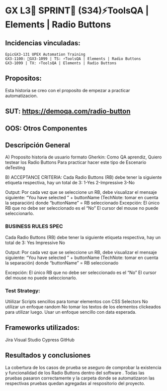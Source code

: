 # GX L3🚀 SPRINT🧪 (S34)⚡️ToolsQA | Elements | Radio Buttons

## Incidencias vinculadas:

    EpicGX3-131 UPEX Automation Training
    GX3-1100: 🧪GX3-1099 | TS: ⚡️ToolsQA | Elements | Radio Buttons
    GX3-1099 | TX: ⚡️ToolsQA | Elements | Radio Buttons

## Propositos:

Esta historia se creo con el proposito de empezar a practicar automatizacion.

## SUT: https://demoqa.com/radio-button

## OOS: Otros Componentes

## Descripción General

A) Proposito historia de usuario formato Gherkin: Como QA aprendiz, Quiero testear los Radio Buttons Para practicar hacer este tipo de Escenario
deTesting

B) ACCEPTANCE CRITERIA: Cada Radio Buttons (RB) debe tener la siguiente etiqueta respectiva, hay un total de 3: 1-Yes 2-Impressive 3-No

Output: Por cada vez que se seleccione un RB, debe visualizar el mensaje siguiente: “You have selected ” + buttonName (TechNote: tomar en cuenta la
separación) donde “buttonName” = RB seleccionado Excepción: El único RB que no debe ser seleccionado es el “No” El cursor del mouse no puede
seleccionarlo.

### BUSINESS RULES SPEC

Cada Radio Buttons (RB) debe tener la siguiente etiqueta respectiva, hay un total de 3: Yes Impressive No

Output: Por cada vez que se seleccione un RB, debe visualizar el mensaje siguiente: “You have selected ” + buttonName (TechNote: tomar en cuenta la
separación) donde “buttonName” = RB seleccionado

Excepción: El único RB que no debe ser seleccionado es el “No” El cursor del mouse no puede seleccionarlo.

### Test Strategy:

Utiilizar Scripts sencillos para tomar elementos con CSS Selectors No utilizar un enfoque random No tomar los textos de los elementos clickeados para
utilizar luego. Usar un enfoque sencillo con data esperada.

## Frameworks utilizados:

Jira Visual Studio Cypress GitHub

## Resultados y conclusiones

La cobertura de los casos de prueba se aseguro de comprobar la existencia y funcionalidad de los Radio Buttons dentro del software . Todas las pruebas
pasaron correctamente y la carpeta donde se automatizaron las respectivas pruebas quedan agregadas al respositorio del proyecto.
